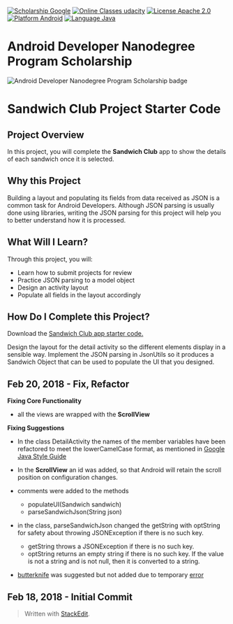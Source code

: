 ﻿[![Scholarship Google](https://img.shields.io/badge/scholarship-Google-brightgreen.svg)](https://www.google.com) [![Online Classes udacity](https://img.shields.io/badge/online%20classes-Udacity-ff69b4.svg)](https://www.udacity.com) [![License Apache 2.0](https://img.shields.io/badge/license-Apache%202.0-green.svg)](https://github.com/fjoglar/android-dev-challenge/blob/master/LICENSE.txt) [![Platform Android](https://img.shields.io/badge/platform-Android-blue.svg)](https://www.android.com) [![Language Java](https://img.shields.io/badge/language-Java-orange.svg)](https://www.java.com)

# Android Developer Nanodegree Program Scholarship

![Android Developer Nanodegree Program Scholarship badge](https://raw.githubusercontent.com/kalxasath/Sandwich-Club/master/assets/android-dev-challenge-badge.png)


# Sandwich Club Project Starter Code

## Project Overview
In this project, you will complete the **Sandwich Club** app to
show the details of each sandwich once it is selected.

## Why this Project

Building a layout and populating its fields from data received as JSON
is a common task for Android Developers. Although JSON parsing is usually
done using libraries, writing the JSON parsing for  this project will
help you to better understand how it is processed.

## What Will I Learn?
Through this project, you will:
- Learn how to submit projects for review
- Practice JSON parsing to a model object
- Design an activity layout
- Populate all fields in the layout accordingly

## How Do I Complete this Project?
Download the [Sandwich Club app starter code.](https://github.com/udacity/sandwich-club-starter-code)

Design the layout for the detail activity so the different elements
display in a sensible way. Implement the JSON parsing in JsonUtils so it
produces a Sandwich Object that can be used to populate the UI that you designed.

## Feb 20, 2018 - Fix, Refactor
**Fixing Core Functionality**
- all the views are wrapped with the **ScrollView**

**Fixing Suggestions**
- In the class DetailActivity the names of the member variables have been refactored to meet the lowerCamelCase format, as mentioned in [Google Java Style Guide](https://google.github.io/styleguide/javaguide.html)

- In the **ScrollView** an id was added, so that Android will retain the scroll position on configuration changes.

- comments were added to the methods
  * populateUI(Sandwich sandwich)
  * parseSandwichJson(String json)

- in the class, parseSandwichJson changed the getString with optString for safety about throwing JSONException if there is no such key.
  * getString throws a JSONException if there is no such key.
  * optString returns an empty string if there is no such key. If the value is not a string and is not null, then it is converted to a string.

- [butterknife](http://jakewharton.github.io/butterknife/) was suggested but not added due to temporary [error](https://github.com/JakeWharton/butterknife/issues/1130)

## Feb 18, 2018 - Initial Commit

> Written with [StackEdit](https://stackedit.io/).

